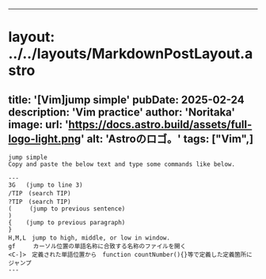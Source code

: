 
---
# layout: ../../layouts/MarkdownPostLayout.astro
title: '[Vim]jump simple'
pubDate: 2025-02-24
description: 'Vim practice'
author: 'Noritaka'
image:
    url: 'https://docs.astro.build/assets/full-logo-light.png'
    alt: 'Astroのロゴ。'
tags: ["Vim",]
---


```
jump simple
Copy and paste the below text and type some commands like below.

---
3G   (jump to line 3)
/TIP　(search TIP)
?TIP　(search TIP)
(     (jump to previous sentence)
)
{    (jump to previous paragraph)
}
H,M,L　jump to high, middle, or low in window.
gf　　　カーソル位置の単語名称に合致する名称のファイルを開く
<C-]>　定義された単語位置から　function countNumber(){}等で定義した定義箇所にジャンプ
---
```
